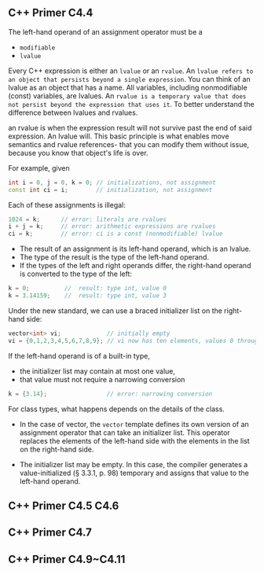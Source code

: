## C++ Primer C4.4
The left-hand operand of an assignment operator must be a 
* ```modifiable``` 
* ```lvalue ```

Every C++ expression is either an ```lvalue``` or an ```rvalue```. An ```lvalue refers to an object that persists beyond a single expression```. You can think of an lvalue as an object that has a name. All variables, including nonmodifiable (const) variables, are lvalues. An ```rvalue is a temporary value that does not persist beyond the expression that uses it```. To better understand the difference between lvalues and rvalues.

an rvalue is when the expression result will not survive past the end of said expression. An lvalue will. This basic principle is what enables move semantics and rvalue references- that you can modify them without issue, because you know that object's life is over.

For example, given
```cpp
int i = 0, j = 0, k = 0; // initializations, not assignment
const int ci = i;        // initialization, not assignment
```
Each of these assignments is illegal:
```cpp
1024 = k;      // error: literals are rvalues
i + j = k;     // error: arithmetic expressions are rvalues
ci = k;        // error: ci is a const (nonmodifiable) lvalue
```

* The result of an assignment is its left-hand operand, which is an lvalue. 
* The type of the result is the type of the left-hand operand. 
* If the types of the left and right operands differ, the right-hand operand is converted to the type of the left:
```cpp
k = 0;          //  result: type int, value 0
k = 3.14159;    //  result: type int, value 3
```

Under the new standard, we can use a braced initializer list on the right-hand side:
```cpp
vector<int> vi;             // initially empty
vi = {0,1,2,3,4,5,6,7,8,9}; // vi now has ten elements, values 0 through 9
```
If the left-hand operand is of a built-in type, 
* the initializer list may contain at most one value, 
* that value must not require a narrowing conversion 
```cpp
k = {3.14};                 // error: narrowing conversion
```

For class types, what happens depends on the details of the class. 

* In the case of vector, the ```vector``` template defines its own version of an assignment operator that can take an initializer list. This operator replaces the elements of the left-hand side with the elements in the list on the right-hand side.

* The initializer list may be empty. In this case, the compiler generates a value-initialized (§ 3.3.1, p. 98) temporary and assigns that value to the left-hand operand.

## C++ Primer C4.5 C4.6




## C++ Primer C4.7



## C++ Primer C4.9~C4.11

